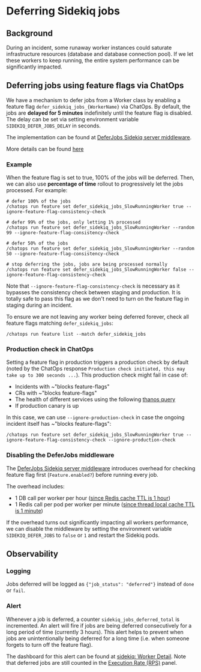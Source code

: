 # Deferring Sidekiq jobs

## Background

During an incident, some runaway worker instances could saturate infrastructure resources (database and database connection pool).
If we let these workers to keep running, the entire system performance can be significantly impacted.

## Deferring jobs using feature flags via ChatOps

We have a mechanism to defer jobs from a Worker class by enabling a feature flag `defer_sidekiq_jobs_{WorkerName}` via ChatOps.
By default, the jobs are **delayed for 5 minutes** indefinitely until the feature flag is disabled. The delay can be set via
setting environment variable `SIDEKIQ_DEFER_JOBS_DELAY` in seconds.

The implementation can be found at [DeferJobs Sidekiq server middleware](https://gitlab.com/gitlab-org/gitlab/-/blob/master/lib/gitlab/sidekiq_middleware/defer_jobs.rb).

More details can be found [here](https://docs.gitlab.com/ee/development/feature_flags/#deferring-sidekiq-jobs)

### Example

When the feature flag is set to true, 100% of the jobs will be deferred. Then, we can also use **percentage of time** rollout
to progressively let the jobs processed. For example:

```shell
# defer 100% of the jobs
/chatops run feature set defer_sidekiq_jobs_SlowRunningWorker true --ignore-feature-flag-consistency-check

# defer 99% of the jobs, only letting 1% processed
/chatops run feature set defer_sidekiq_jobs_SlowRunningWorker --random 99 --ignore-feature-flag-consistency-check

# defer 50% of the jobs
/chatops run feature set defer_sidekiq_jobs_SlowRunningWorker --random 50 --ignore-feature-flag-consistency-check

# stop deferring the jobs, jobs are being processed normally
/chatops run feature set defer_sidekiq_jobs_SlowRunningWorker false --ignore-feature-flag-consistency-check
```

Note that `--ignore-feature-flag-consistency-check` is necessary as it bypasses the consistency check between staging and production.
It is totally safe to pass this flag as we don't need to turn on the feature flag in staging during an incident.

To ensure we are not leaving any worker being deferred forever, check all feature flags matching `defer_sidekiq_jobs`:

```shell
/chatops run feature list --match defer_sidekiq_jobs
````

### Production check in ChatOps

Setting a feature flag in production triggers a production check by default (noted by the ChatOps response `Production check initiated, this may take up to 300 seconds ...`).
This production check might fail in case of:

- Incidents with ~"blocks feature-flags"
- CRs with ~"blocks feature-flags"
- The health of different services using the following [thanos query](https://thanos-query.ops.gitlab.net/graph?g0.expr=gitlab_deployment_health%3Aservice%7Benv%3D%22gprd%22%7D&g0.tab=0&g0.range_input=6h)
- If production canary is up

In this case, we can use `--ignore-production-check` in case the ongoing incident itself has ~"blocks feature-flags":

```
/chatops run feature set defer_sidekiq_jobs_SlowRunningWorker true --ignore-feature-flag-consistency-check --ignore-production-check
```

### Disabling the DeferJobs middleware

The [DeferJobs Sidekiq server middleware](https://gitlab.com/gitlab-org/gitlab/-/blob/master/lib/gitlab/sidekiq_middleware/defer_jobs.rb)
introduces overhead for checking feature flag first (`Feature.enabled?`) before running every job.

The overhead includes:

- 1 DB call per worker per hour ([since Redis cache TTL is 1 hour](https://gitlab.com/gitlab-org/gitlab/-/blob/47c8eca764c926ecdf0897f7b992353bb231b7c1/lib/feature.rb#L303))
- 1 Redis call per pod per worker per minute ([since thread local cache TTL is 1 minute](https://gitlab.com/gitlab-org/gitlab/-/blob/47c8eca764c926ecdf0897f7b992353bb231b7c1/lib/feature.rb#L310-310))

If the overhead turns out significantly impacting all workers performance, we can disable the middleware
by setting the environment variable `SIDEKIQ_DEFER_JOBS` to `false` or `1` and restart the Sidekiq pods.

## Observability

### Logging

Jobs deferred will be logged as `{"job_status": "deferred"}` instead of `done` or `fail`.

### Alert

Whenever a job is deferred, a counter `sidekiq_jobs_deferred_total` is incremented. An alert will fire
if jobs are being deferred consecutively for a long period of time (currently 3 hours). This alert helps to
prevent when jobs are unintentionally being deferred for a long time (i.e. when someone forgets to turn off
the feature flag).

The dashboard for this alert can be found at [sidekiq: Worker Detail](https://dashboards.gitlab.net/d/sidekiq-worker-detail/sidekiq-worker-detail?orgId=1&viewPanel=1760026825).
Note that deferred jobs are still counted in the [Execution Rate (RPS)](https://dashboards.gitlab.net/d/sidekiq-worker-detail/sidekiq-worker-detail?orgId=1&viewPanel=3168042924)
panel.
